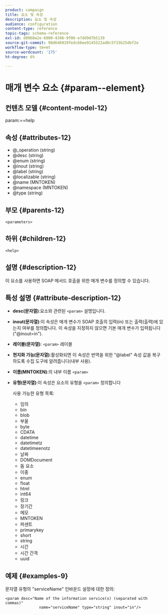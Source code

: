 ```yaml
---
product: campaign
title: 요소 및 속성
description: 요소 및 속성
audience: configuration
content-type: reference
topic-tags: schema-reference
exl-id: d8960a2e-6900-4346-9f06-e7dd9d7b5139
source-git-commit: 98d646919fedc66ee9145522ad0c5f15b25dbf2e
workflow-type: tm+mt
source-wordcount: '175'
ht-degree: 6%

---
```


# 매개 변수 요소 {#param--element}

## 컨텐츠 모델 {#content-model-12}

param:==help

## 속성 {#attributes-12}

* @_operation (string)
* @desc (string)
* @enum (string)
* @inout (string)
* @label (string)
* @localizable (string)
* @name (MNTOKEN)
* @namespace (MNTOKEN)
* @type (string)

## 부모 {#parents-12}

`<parameters>`

## 하위 {#children-12}

`<help>`

## 설명 {#description-12}

이 요소를 사용하면 SOAP 메서드 호출을 위한 매개 변수를 정의할 수 있습니다.

## 특성 설명 {#attribute-description-12}

* **desc(문자열)**:요소와 관련된  `<param>` 설명입니다.
* **inout(문자열)**:이 속성은 매개 변수가 SOAP 호출의 입력(in) 또는 출력(출력)에 있는지 여부를 정의합니다. 이 속성을 지정하지 않으면 기본 매개 변수가 입력됩니다(&quot;@inout=in&quot;).
* **레이블(문자열)**: `<param>` 레이블
* **현지화 가능(문자열)**:활성화되면 이 속성은 번역을 위한 &quot;@label&quot; 속성 값을 복구하도록 수집 도구에 알려줍니다(내부 사용).
* **이름(MNTOKEN)**:의 내부 이름  `<param>`
* **유형(문자열)**:이 속성은 요소의 유형을  `<param>` 정의합니다

   사용 가능한 유형 목록:

   * 임의
   * bin
   * blob
   * 부울
   * byte
   * CDATA
   * datetime
   * datetimetz
   * datetimeenotz
   * 날짜
   * DOMDocument
   * 돔 요소
   * 이중
   * enum
   * float
   * html
   * int64
   * 링크
   * 장기간
   * 메모
   * MNTOKEN
   * 퍼센트
   * primarykey
   * short
   * string
   * 시간
   * 시간 간격
   * uuid

## 예제 {#examples-9}

문자열 유형의 &quot;serviceName&quot; 인바운드 설정에 대한 정의:

```
<param desc="Name of the information service(s) (separated with commas)"
               name="serviceName" type="string" inout="in"/>
```
